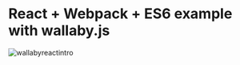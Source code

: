 # React + Webpack + ES6 example with wallaby.js

![wallabyreactintro](https://cloud.githubusercontent.com/assets/979966/7109860/5f122232-e1ea-11e4-98c4-29a56f734182.gif)